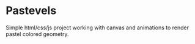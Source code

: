# Pastevels

Simple html/css/js project working with canvas and animations to render pastel colored geometry.